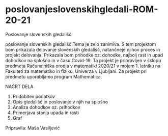 # poslovanjeslovenskihgledali-ROM-20-21
Poslovanje slovenskih gledališč

poslovanje slovenskih gledališč Tema je zelo zanimiva. S tem projektom bom prikazala delovanje slovenskih gledališč, natančneje njihov proces in projekt delovanja. Prikazala bom prihodke oz. dohodke, najbolj rast in upad dohodkov na splošno in v času Covid-19. Ta projekt je pripravljen v sklopu predmeta Računalniška orodja v matematiki 2020/21 v mojem 1. letniku na Fakulteti za matematiko in fiziku, Univerza v Ljubljani. Za projekt pri predmetu uporabljamo program Mathematica.

NAČRT DELA
1. Pridobitev podatkov
2. Opis gledališč in poslovanje v njih na splošno
3. Analiza dohodkov oz. prihodkov
4. Primerjava stanja upada in rasti
5. Graf

Pripravila: Maša Vasiljević

